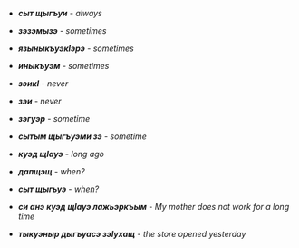 

- **_сыт щыгъуи_** - _always_
- **_зэзэмызэ_** - _sometimes_
- **_языныкъуэкIэрэ_** - _sometimes_
- **_иныкъуэм_** - _sometimes_
- **_зэикI_** - _never_
- **_зэи_** - _never_
- **_зэгуэр_** - _sometime_
- **_сытым  щыгъуэми зэ_**  - _sometime_

- **_куэд щIауэ_** - _long ago_

- **_дапщэщ_** - _when?_
- **_сыт щыгьуэ_** - _when?_



- **_си анэ куэд щIауэ лажьэркъым_** - _My mother does not work for a long time_
- **_тыкуэныр дыгъуасэ зэӀухащ_** - _the store opened yesterday_